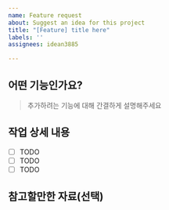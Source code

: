 ```yaml
---
name: Feature request
about: Suggest an idea for this project
title: "[Feature] title here"
labels: ''
assignees: idean3885

---
```


## 어떤 기능인가요?

> 추가하려는 기능에 대해 간결하게 설명해주세요

## 작업 상세 내용

- [ ] TODO
- [ ] TODO
- [ ] TODO

## 참고할만한 자료(선택)
